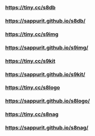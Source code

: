 ### https://tiny.cc/s8db
### https://sappurit.github.io/s8db/

### https://tiny.cc/s9img
### https://sappurit.github.io/s9img/

### https://tiny.cc/s9kit
### https://sappurit.github.io/s9kit/

### https://tiny.cc/s8logo
### https://sappurit.github.io/s8logo/

### https://tiny.cc/s8nag
### https://sappurit.github.io/s8nag/
